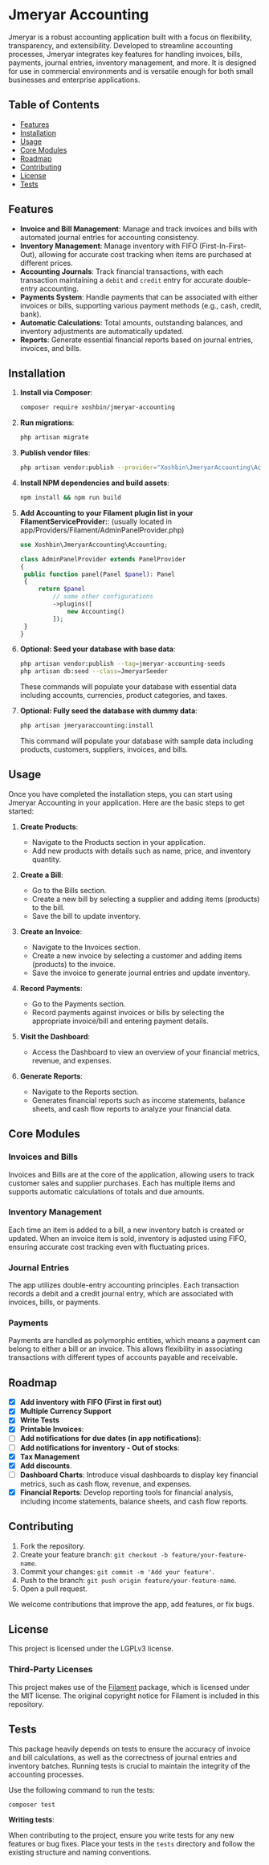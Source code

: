 # Jmeryar Accounting

Jmeryar is a robust accounting application built with a focus on flexibility, transparency, and extensibility. Developed to streamline accounting processes, Jmeryar integrates key features for handling invoices, bills, payments, journal entries, inventory management, and more. It is designed for use in commercial environments and is versatile enough for both small businesses and enterprise applications.

## Table of Contents

- [Features](#features)
- [Installation](#installation)
- [Usage](#usage)
- [Core Modules](#core-modules)
- [Roadmap](#Roadmap)
- [Contributing](#contributing)
- [License](#license)
- [Tests](#tests)

## Features

- **Invoice and Bill Management**: Manage and track invoices and bills with automated journal entries for accounting consistency.
- **Inventory Management**: Manage inventory with FIFO (First-In-First-Out), allowing for accurate cost tracking when items are purchased at different prices.
- **Accounting Journals**: Track financial transactions, with each transaction maintaining a `debit` and `credit` entry for accurate double-entry accounting.
- **Payments System**: Handle payments that can be associated with either invoices or bills, supporting various payment methods (e.g., cash, credit, bank).
- **Automatic Calculations**: Total amounts, outstanding balances, and inventory adjustments are automatically updated.
- **Reports**: Generate essential financial reports based on journal entries, invoices, and bills.

## Installation

1. **Install via Composer**:

   ```bash
   composer require xoshbin/jmeryar-accounting
   ```

2. **Run migrations**:

   ```bash
   php artisan migrate
   ```

3. **Publish vendor files**:

   ```bash
   php artisan vendor:publish --provider="Xoshbin\JmeryarAccounting\AccountingServiceProvider"
   ```

4. **Install NPM dependencies and build assets**:

   ```bash
   npm install && npm run build
   ```

5. **Add Accounting to your Filament plugin list in your FilamentServiceProvider:**:
   (usually located in app/Providers/Filament/AdminPanelProvider.php)

   ```php
   use Xoshbin\JmeryarAccounting\Accounting;

   class AdminPanelProvider extends PanelProvider
   {
    public function panel(Panel $panel): Panel
    {
        return $panel
            // some other configurations
            ->plugins([
                new Accounting()
            ]);
    }
   }
   ```

6. **Optional: Seed your database with base data**:

   ```bash
   php artisan vendor:publish --tag=jmeryar-accounting-seeds
   php artisan db:seed --class=JmeryarSeeder
   ```

   These commands will populate your database with essential data including accounts, currencies, product categories, and taxes.

7. **Optional: Fully seed the database with dummy data**:

   ```bash
   php artisan jmeryaraccounting:install
   ```

   This command will populate your database with sample data including products, customers, suppliers, invoices, and bills.

## Usage

Once you have completed the installation steps, you can start using Jmeryar Accounting in your application. Here are the basic steps to get started:

1. **Create Products**:

   - Navigate to the Products section in your application.
   - Add new products with details such as name, price, and inventory quantity.

2. **Create a Bill**:

   - Go to the Bills section.
   - Create a new bill by selecting a supplier and adding items (products) to the bill.
   - Save the bill to update inventory.

3. **Create an Invoice**:

   - Navigate to the Invoices section.
   - Create a new invoice by selecting a customer and adding items (products) to the invoice.
   - Save the invoice to generate journal entries and update inventory.

4. **Record Payments**:

   - Go to the Payments section.
   - Record payments against invoices or bills by selecting the appropriate invoice/bill and entering payment details.

5. **Visit the Dashboard**:

   - Access the Dashboard to view an overview of your financial metrics, revenue, and expenses.

6. **Generate Reports**:
   - Navigate to the Reports section.
   - Generates financial reports such as income statements, balance sheets, and cash flow reports to analyze your financial data.

## Core Modules

### Invoices and Bills

Invoices and Bills are at the core of the application, allowing users to track customer sales and supplier purchases. Each has multiple items and supports automatic calculations of totals and due amounts.

### Inventory Management

Each time an item is added to a bill, a new inventory batch is created or updated. When an invoice item is sold, inventory is adjusted using FIFO, ensuring accurate cost tracking even with fluctuating prices.

### Journal Entries

The app utilizes double-entry accounting principles. Each transaction records a debit and a credit journal entry, which are associated with invoices, bills, or payments.

### Payments

Payments are handled as polymorphic entities, which means a payment can belong to either a bill or an invoice. This allows flexibility in associating transactions with different types of accounts payable and receivable.

## Roadmap

- [x] **Add inventory with FIFO (First in first out)**
- [x] **Multiple Currency Support**
- [x] **Write Tests**
- [x] **Printable Invoices**:
- [ ] **Add notifications for due dates (in app notifications)**:
- [ ] **Add notifications for inventory - Out of stocks**:
- [x] **Tax Management**
- [x] **Add discounts**.
- [ ] **Dashboard Charts**: Introduce visual dashboards to display key financial metrics, such as cash flow, revenue, and expenses.
- [x] **Financial Reports**: Develop reporting tools for financial analysis, including income statements, balance sheets, and cash flow reports.

## Contributing

1. Fork the repository.
2. Create your feature branch: `git checkout -b feature/your-feature-name`.
3. Commit your changes: `git commit -m 'Add your feature'`.
4. Push to the branch: `git push origin feature/your-feature-name`.
5. Open a pull request.

We welcome contributions that improve the app, add features, or fix bugs.

## License

This project is licensed under the LGPLv3 license.

### Third-Party Licenses

This project makes use of the [Filament](https://github.com/filamentphp/filament) package, which is licensed under the MIT license. The original copyright notice for Filament is included in this repository.

## Tests

This package heavily depends on tests to ensure the accuracy of invoice and bill calculations, as well as the correctness of journal entries and inventory batches. Running tests is crucial to maintain the integrity of the accounting processes.

Use the following command to run the tests:

```bash
composer test
```

**Writing tests**:

When contributing to the project, ensure you write tests for any new features or bug fixes. Place your tests in the `tests` directory and follow the existing structure and naming conventions.
